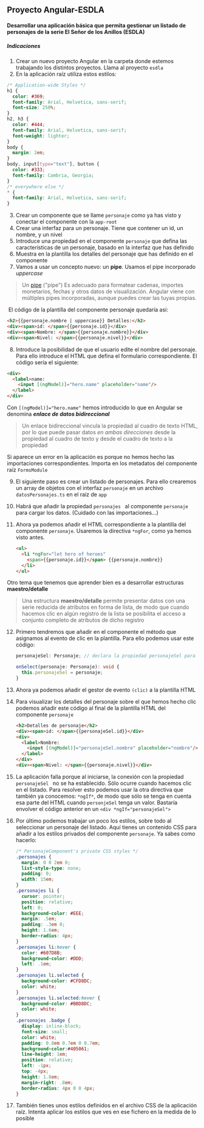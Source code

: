 ## Proyecto Angular-ESDLA

#### Desarrollar una aplicación básica que permita gestionar un listado de personajes de la serie El Señor de los Anillos (ESDLA)

##### Indicaciones

1. Crear un nuevo proyecto Angular en la carpeta donde estemos trabajando los distintos proyectos. Llama al proyecto `esdla`
2. En la aplicación raíz utiliza estos estilos:

```css
/* Application-wide Styles */
h1 {
  color: #369;
  font-family: Arial, Helvetica, sans-serif;
  font-size: 250%;
}
h2, h3 {
  color: #444;
  font-family: Arial, Helvetica, sans-serif;
  font-weight: lighter;
}
body {
  margin: 2em;
}
body, input[type="text"], button {
  color: #333;
  font-family: Cambria, Georgia;
}
/* everywhere else */
* {
  font-family: Arial, Helvetica, sans-serif;
}
```

3. Crear un componente que se llame `personaje` como ya has visto y conectar el componente con la `app-root`
4. Crear una interfaz para un personaje. Tiene que contener un id, un nombre, y un nivel
5. Introduce una propiedad en el componente `personaje` que defina las características de un personaje, basado en la interfaz que has definido
6. Muestra en la plantilla los detalles del personaje que has definido en el componente
7. Vamos a usar un concepto nuevo: un **pipe**. Usamos el pipe incorporado *uppercase*

> Un [pipe](https://docs.angular.lat/guide/pipes) ("pipe") Es adecuado para formatear cadenas, importes monetarios, fechas y otros datos de visualización. Angular viene con múltiples pipes incorporadas, aunque puedes crear las tuyas propias.

​	El código de la plantilla del componente personaje quedaría así:

```html
<h2>{{personaje.nombre | uppercase}} Detalles:</h2>
<div><span>id: </span>{{personaje.id}}</div>
<div><span>Nombre: </span>{{personaje.nombre}}</div>
<div><span>Nivel: </span>{{personaje.nivel}}</div>
```

8. Introduce la posibilidad de que el usuario edite el nombre del personaje. Para ello introduce el HTML que defina el formulario correspondiente. El código sería el siguiente:

```html
<div>
  <label>name:
    <input [(ngModel)]="hero.name" placeholder="name"/>
  </label>
</div>
```

Con `[(ngModel)]="hero.name"` hemos introducido lo que en Angular se denomina ***enlace de datos bidireccional***

> Un enlace bidireccional vincula la propiedad al cuadro de texto HTML, por lo que puede pasar datos *en ambas direcciones* desde la propiedad al cuadro de texto y desde el cuadro de texto a la propiedad

Si aparece un error en la aplicación es porque no hemos hecho las importaciones correspondientes. Importa en los metadatos del componente raíz `FormsModule` 

9. El siguiente paso es crear un listado de personajes. Para ello crearemos un array de objetos con el interfaz `personaje` en un archivo `datosPersonajes.ts` en el raíz de `app`

10. Habrá que añadir la propiedad `personajes ` al componente `personaje` para cargar los datos. (Cuidado con las importaciones...)

11. Ahora ya podemos añadir el HTML correspondiente a la plantilla del componente `personaje`. Usaremos la directiva `*ngFor`, como ya hemos visto antes.

    ```html
    <ul>
      <li *ngFor="let hero of heroes"
        <span>{{personaje.id}}</span> {{personaje.nombre}}
      </li>
    </ul>
    ```

Otro tema que tenemos que aprender bien es a desarrollar estructuras **maestro/detalle**

> Una estructura **maestro/detalle** permite presentar datos con una serie reducida de atributos en forma de lista, de modo que cuando hacemos clic en algún registro de la lista se posibilita el acceso a conjunto completo de atributos de dicho registro

12. Primero tendremos que añadir en el componente el método que asignamos al evento de clic en la plantilla. Para ello podemos usar este código:

    ```ts
    personajeSel: Personaje; // declara la propiedad personajeSel para guardar el personaje sobre el que hacemos clic
    
    onSelect(personaje: Personaje): void {
      this.personajeSel = personaje;
    }
    ```

13. Ahora ya podemos añadir el gestor de evento `(clic)` a la plantilla HTML

14. Para visualizar los detalles del personaje sobre el que hemos hecho clic podemos añadir este código al final de la plantilla HTML del componente `personaje`

    ```html
    <h2>Detalles de personaje</h2>
    <div><span>id: </span>{{personajeSel.id}}</div>
    <div>
      <label>Nombre:
        <input [(ngModel)]="personajeSel.nombre" placeholder="nombre"/>
      </label>
    </div>
    <div><span>Nivel: </span>{{personaje.nivel}}</div>
    ```

15. La aplicación falla porque al iniciarse, la conexión con la propiedad `personajeSel ` no se ha establecido. Sólo ocurre cuando hacemos clic en el listado. Para resolver esto podemos usar la otra directiva que también ya conocemos: `*ngIf*`, de modo que sólo se tenga en cuenta esa parte del HTML cuando `personjeSel` tenga un valor. Bastaría envolver el código anterior en un `<div *ngIf="personajeSel">`

16. Por último podemos trabajar un poco los estilos, sobre todo al seleccionar un personaje del listado. Aquí tienes un contenido CSS para añadir a los estilos privados del componente `personaje`. Ya sabes como hacerlo:

    ```css
    /* PersonajeComponent's private CSS styles */
    .personajes {
      margin: 0 0 2em 0;
      list-style-type: none;
      padding: 0;
      width: 15em;
    }
    .personajes li {
      cursor: pointer;
      position: relative;
      left: 0;
      background-color: #EEE;
      margin: .5em;
      padding: .3em 0;
      height: 1.6em;
      border-radius: 4px;
    }
    .personajes li:hover {
      color: #607D8B;
      background-color: #DDD;
      left: .1em;
    }
    .personajes li.selected {
      background-color: #CFD8DC;
      color: white;
    }
    .personajes li.selected:hover {
      background-color: #BBD8DC;
      color: white;
    }
    .personajes .badge {
      display: inline-block;
      font-size: small;
      color: white;
      padding: 0.8em 0.7em 0 0.7em;
      background-color:#405061;
      line-height: 1em;
      position: relative;
      left: -1px;
      top: -4px;
      height: 1.8em;
      margin-right: .8em;
      border-radius: 4px 0 0 4px;
    }
    ```

17.  También tienes unos estilos definidos en el archivo CSS de la aplicación raíz. Intenta aplicar los estilos que ves en ese fichero en la medida de lo posible
